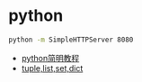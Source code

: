 # python

```bash
python -m SimpleHTTPServer 8080
```

- [python简明教程](simple.book.md)
- [tuple,list,set,dict](type.md)

